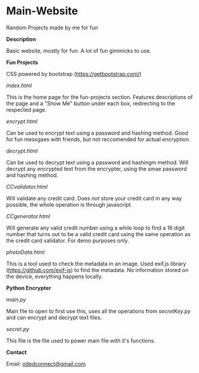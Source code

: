 # Main-Website
Random Projects made by me for fun

**Description**

Basic website, mostly for fun. A lot of fun gimmicks to use.

**Fun Projects**

CSS powered by bootstrap (https://getbootstrap.com/)

*index.html*

This is the home page for the fun-projects section. Features descriptions of the page and a "Show Me" button under each box, redirecting to the respected page.

*encrypt.html*

Can be used to encrypt text using a password and hashing method. Good for fun messgaes with friends, but not reccomended for actual encryption.

*decrypt.html*

Can be used to decrypt text using a password and hashingm method. Will decrypt any encrypted text from the encrypter, using the smae password and hashing method.

*CCvalidator.html*

Will validate any credit card. Does *not* store your credit card in any way possible, the whole operation is through javascript.

*CCgenerator.html*

Will generate any valid credit number using a while loop to find a 16 digit number that turns out to be a valid credit card using the same operation as the credit card validator. For demo purposes only.

*photoData.html*

This is a tool used to check the metadata in an image. Used exif.js library (https://github.com/exif-js) to find the metadata. No information stored on the device, everything happens locally.

**Python Encrypter**

*main.py*

Main file to open to first use this, uses all the operations from *secretKey.py* and can encrypt and decrypt text files.

*secret.py*

This file is the file used to power main file with it's functions.



**Contact**

Email: odedconnect@gmail.com
